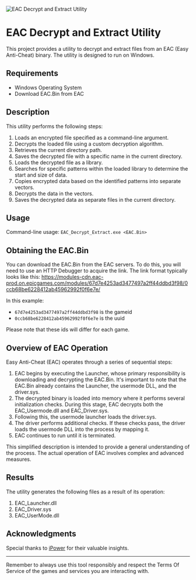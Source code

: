 ![EAC Decrypt and Extract Utility](https://github.com/lguilhermee/EAC-Extractor-Utility/blob/main/logo.png)
# EAC Decrypt and Extract Utility


This project provides a utility to decrypt and extract files from an EAC (Easy Anti-Cheat) binary. The utility is designed to run on Windows.

## Requirements

- Windows Operating System
- Download EAC.Bin from EAC

## Description

This utility performs the following steps:

1. Loads an encrypted file specified as a command-line argument.
2. Decrypts the loaded file using a custom decryption algorithm.
3. Retrieves the current directory path.
4. Saves the decrypted file with a specific name in the current directory.
5. Loads the decrypted file as a library.
6. Searches for specific patterns within the loaded library to determine the start and size of data.
7. Copies encrypted data based on the identified patterns into separate vectors.
8. Decrypts the data in the vectors.
9. Saves the decrypted data as separate files in the current directory.

## Usage

Command-line usage: `EAC_Decrypt_Extract.exe <EAC.Bin>`

## Obtaining the EAC.Bin

You can download the EAC.Bin from the EAC servers. To do this, you will need to use an HTTP Debugger to acquire the link. The link format typically looks like this:
https://modules-cdn.eac-prod.on.epicgames.com/modules/67d7e4253ad3477497a2ff44ddbd3f98/0ccb68be6228412ab45962992f0f6e7e/


In this example:
- `67d7e4253ad3477497a2ff44ddbd3f98` is the gameid
- `0ccb68be6228412ab45962992f0f6e7e` is the uuid

Please note that these ids will differ for each game.

## Overview of EAC Operation

Easy Anti-Cheat (EAC) operates through a series of sequential steps:

1. EAC begins by executing the Launcher, whose primary responsibility is downloading and decrypting the EAC.Bin. It's important to note that the EAC.Bin already contains the Launcher, the usermode DLL, and the driver.sys.
2. The decrypted binary is loaded into memory where it performs several initialization checks. During this stage, EAC decrypts both the EAC_Usermode.dll and EAC_Driver.sys.
3. Following this, the usermode launcher loads the driver.sys.
4. The driver performs additional checks. If these checks pass, the driver loads the usermode DLL into the process by mapping it.
5. EAC continues to run until it is terminated.

This simplified description is intended to provide a general understanding of the process. The actual operation of EAC involves complex and advanced measures.

## Results

The utility generates the following files as a result of its operation:

1. EAC_Launcher.dll
2. EAC_Driver.sys
3. EAC_UserMode.dll

## Acknowledgments

Special thanks to [iPower](https://github.com/iPower) for their valuable insights.

---

Remember to always use this tool responsibly and respect the Terms Of Service of the games and services you are interacting with.

